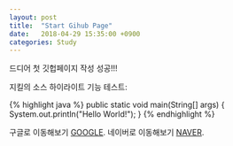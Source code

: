 ```yaml
---
layout: post
title:  "Start Gihub Page"
date:   2018-04-29 15:35:00 +0900
categories: Study
---
```


드디어 첫 깃헙페이지 작성 성공!!!

지킬의 소스 하이라이트 기능 테스트:

{% highlight java %}
public static void main(String[] args) {
  System.out.println("Hello World!");
}
{% endhighlight %}

구글로 이동해보기 [GOOGLE][google-site].
네이버로 이동해보기 [NAVER][naver-site].

[jekyll-docs]: https://jekyllrb.com/docs/home
[jekyll-gh]:   https://github.com/jekyll/jekyll
[jekyll-talk]: https://talk.jekyllrb.com/
[google-site]: https://google.com
[naver-site]: https://naver.com